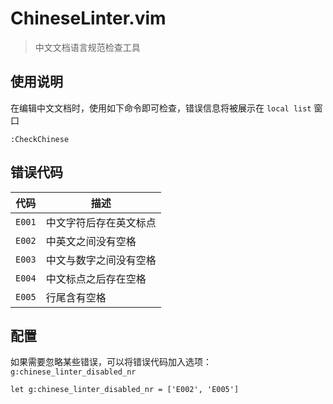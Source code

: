 # ChineseLinter.vim
> 中文文档语言规范检查工具

## 使用说明

在编辑中文文档时，使用如下命令即可检查，错误信息将被展示在 `local list` 窗口

```vim
:CheckChinese
```

## 错误代码

代码 | 描述
--- | ---
`E001` | 中文字符后存在英文标点
`E002` | 中英文之间没有空格
`E003` | 中文与数字之间没有空格
`E004` | 中文标点之后存在空格
`E005` | 行尾含有空格

## 配置

如果需要忽略某些错误，可以将错误代码加入选项：`g:chinese_linter_disabled_nr`

```vim
let g:chinese_linter_disabled_nr = ['E002', 'E005']
```
